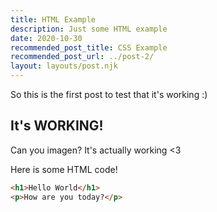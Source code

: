 ```yaml
---
title: HTML Example
description: Just some HTML example
date: 2020-10-30
recommended_post_title: CSS Example
recommended_post_url: ../post-2/
layout: layouts/post.njk
---
```

So this is the first post to test that it's working :)

## It's WORKING!

Can you imagen? It's actually working <3

Here is some HTML code!
```html
<h1>Hello World</h1>
<p>How are you today?</p>
```
